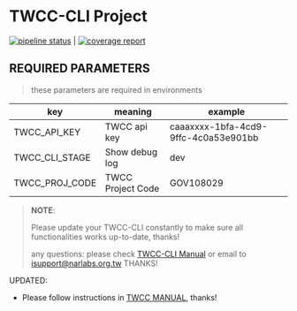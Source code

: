 # TWCC-CLI Project
[![pipeline status](https://git.narl.org.tw/gitlab/ai-infra/twcc-cli/badges/aug_dev_Feb/pipeline.svg)](https://git.narl.org.tw/gitlab/ai-infra/twcc-cli/commits/aug_dev_Feb) | [![coverage report](https://git.narl.org.tw/gitlab/ai-infra/twcc-cli/badges/aug_dev_Feb/coverage.svg)](https://git.narl.org.tw/gitlab/ai-infra/twcc-cli/commits/aug_dev_Feb)


## REQUIRED PARAMETERS

> these parameters are required in environments

| key | meaning | example |
| -- | -- | -- |
| TWCC_API_KEY | TWCC api key | caaaxxxx-1bfa-4cd9-9ffc-4c0a53e901bb |
| TWCC_CLI_STAGE | Show debug log | dev |
| TWCC_PROJ_CODE | TWCC Project Code | GOV108029 |



> **NOTE**:
>
> Please update your TWCC-CLI constantly to make sure all functionalities works up-to-date, thanks! 
> 
> any questions: please check [TWCC-CLI Manual](https://www.twcc.ai/doc?page=deploy_env_cli) or email to isupport@narlabs.org.tw THANKS!


UPDATED:
- Please follow instructions in [TWCC MANUAL](https://www.twcc.ai/doc?page=deploy_env_cli), thanks!
